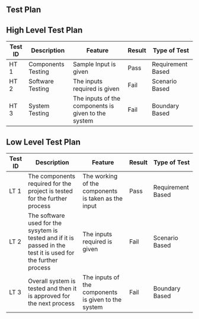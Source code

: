 ﻿## Test Plan

## High Level Test Plan

| Test ID | Description |Feature | Result | Type of Test
|--|--|--|--|--|
| HT 1 | Components Testing | Sample Input is given  | Pass | Requirement Based 
| HT 2 | Software Testing | The inputs required is given | Fail | Scenario Based 
| HT 3 | System Testing | The inputs of the components is given to the system | Fail | Boundary Based 


## Low Level Test Plan 

| Test ID | Description |Feature| Result | Type of Test
|--|--|--|--|--|
| LT 1 | The components required for the project is tested for the further process | The working of the components is taken as the input | Pass | Requirement Based 
| LT 2 | The software used for the sysytem is tested and if it is passed in the test it is used for the further process | The inputs required is given | Fail | Scenario Based 
| LT 3 | Overall system is tested and then it is approved for the next process | The inputs of the components is given to the system | Fail | Boundary Based 



